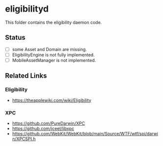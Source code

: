 # eligibilityd

This folder contains the eligibility daemon code.

## Status

- [ ] some Asset and Domain are missing.
- [ ] EligibilityEngine is not fully implemented.
- [ ] MobileAssetManager is not implemented.

## Related Links

### Eligibility

- https://theapplewiki.com/wiki/Eligibility

### XPC

- https://github.com/PureDarwin/XPC
- https://github.com/jceel/libxpc
- https://github.com/WebKit/WebKit/blob/main/Source/WTF/wtf/spi/darwin/XPCSPI.h
